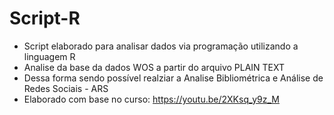 # Script-R

- Script elaborado para analisar dados via programação utilizando a linguagem R
- Analise da base da dados WOS a partir do arquivo PLAIN TEXT
- Dessa forma sendo possível realziar a Analise Bibliométrica e Análise de Redes Sociais - ARS
- Elaborado com base no curso: https://youtu.be/2XKsq_y9z_M
